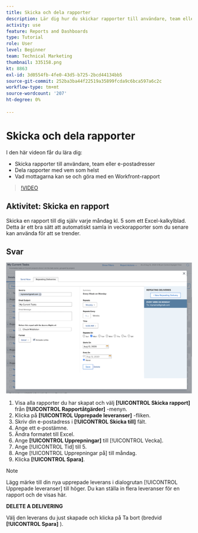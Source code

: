 ```yaml
---
title: Skicka och dela rapporter
description: Lär dig hur du skickar rapporter till användare, team eller e-postadresser och hur du delar rapporter med andra i Workfront.
activity: use
feature: Reports and Dashboards
type: Tutorial
role: User
level: Beginner
team: Technical Marketing
thumbnail: 335158.png
kt: 8863
exl-id: 3d0554fb-4fe0-43d5-b725-2bcd44134bb5
source-git-commit: 252ba3ba44f22519a35899fcda9c6bca597a6c2c
workflow-type: tm+mt
source-wordcount: '207'
ht-degree: 0%

---
```


# Skicka och dela rapporter

I den här videon får du lära dig:

* Skicka rapporter till användare, team eller e-postadresser
* Dela rapporter med vem som helst
* Vad mottagarna kan se och göra med en Workfront-rapport

>[!VIDEO](https://video.tv.adobe.com/v/335158/?quality=12)

## Aktivitet: Skicka en rapport

Skicka en rapport till dig själv varje måndag kl. 5 som ett Excel-kalkylblad. Detta är ett bra sätt att automatiskt samla in veckorapporter som du senare kan använda för att se trender.

## Svar

![En bild av skärmen för att ställa in upprepade rapportleveranser](assets/send-a-report.png)

1. Visa alla rapporter du har skapat och välj **[!UICONTROL Skicka rapport]** från **[!UICONTROL Rapportåtgärder]** -menyn.
1. Klicka på **[!UICONTROL Upprepade leveranser]** -fliken.
1. Skriv din e-postadress i **[!UICONTROL Skicka till]** fält.
1. Ange ett e-postämne.
1. Ändra formatet till Excel.
1. Ange **[!UICONTROL Upprepningar]** till [!UICONTROL Vecka].
1. Ange [!UICONTROL Tid] till 5.
1. Ange [!UICONTROL Upprepningar på] till måndag.
1. Klicka **[!UICONTROL Spara]**.

>[!NOTE]
>
>Lägg märke till din nya upprepade leverans i dialogrutan [!UICONTROL Upprepade leveranser] till höger. Du kan ställa in flera leveranser för en rapport och de visas här.

**DELETE A DELIVERING**

Välj den leverans du just skapade och klicka på Ta bort (bredvid **[!UICONTROL Spara]** ).
